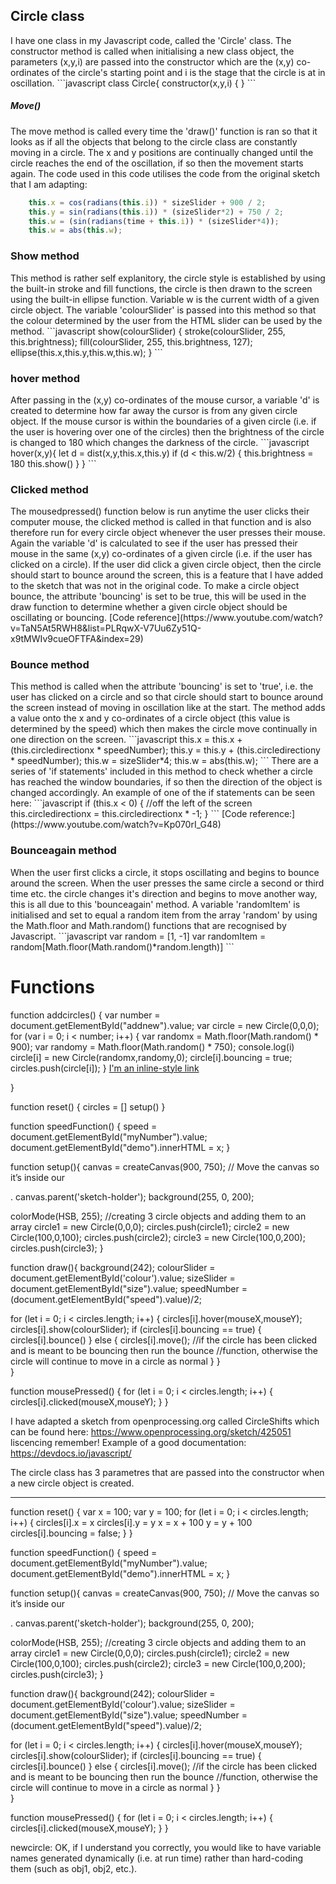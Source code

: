 <h2>Circle class</h2>
I have one class in my Javascript code, called the 'Circle' class. The constructor method is called when initialising a new class object, the parameters (x,y,i) are passed into the constructor which  are the (x,y) co-ordinates of the circle's starting point and i is the stage 
that the circle is at in oscillation.
```javascript
class Circle{
  constructor(x,y,i) {
  }
```

<h5>Move()</h5>
The move method is called every time the 'draw()' function is ran so that it looks as if all the objects that belong to the circle class are constantly moving in a circle. The x and y positions are continually changed until the circle reaches the end of the oscillation, if so then the movement starts again. The code used in this code utilises the code from the original sketch that I am adapting:

```javascript  
    this.x = cos(radians(this.i)) * sizeSlider + 900 / 2;
    this.y = sin(radians(this.i)) * (sizeSlider*2) + 750 / 2;
    this.w = (sin(radians(time + this.i)) * (sizeSlider*4));
    this.w = abs(this.w);
```

<h3>Show method</h3>
This method is rather self explanitory, the circle style is established by using the built-in stroke and fill functions, the circle is then drawn to the screen using the built-in ellipse function. Variable w is the current width of a given circle object. The variable 'colourSlider' is passed into this method so that the colour determined by the user from the HTML slider can be used by the method.
```javascript
  show(colourSlider) {
    stroke(colourSlider, 255, this.brightness);
    fill(colourSlider, 255, this.brightness, 127);
    ellipse(this.x,this.y,this.w,this.w);
  }
```

<h3>hover method</h3>
After passing in the (x,y) co-ordinates of the mouse cursor, a variable 'd' is created to determine how far away the cursor is from any given circle object. If the mouse cursor is within the boundaries of a given circle (i.e. if the user is hovering over one of the circles) then the brightness of the circle is changed to 180 which changes the darkness of the circle.
```javascript
  hover(x,y){
    let d = dist(x,y,this.x,this.y)
    if (d < this.w/2) {
      this.brightness = 180
      this.show()
    }
  }
```

<h3>Clicked method</h3>
The mousedpressed() function below is run anytime the user clicks their computer mouse, the clicked method is called in that function and is also therefore run for every circle object whenever the user presses their mouse. Again the variable 'd' is calculated to see if the user has pressed their mouse in the same (x,y) co-ordinates of a given circle (i.e. if the user has clicked on a circle). If the user did click a given circle object, then the circle should start to bounce around the screen, this is a feature that I have added to the sketch that was not in the original code. To make a circle object bounce, the attribute 'bouncing' is set to be true, this will be used in the draw function to determine whether a given circle object should be oscillating or bouncing. 
[Code reference](https://www.youtube.com/watch?v=TaN5At5RWH8&list=PLRqwX-V7Uu6Zy51Q-x9tMWIv9cueOFTFA&index=29)

<h3>Bounce method</h3>
This method is called when the attribute 'bouncing' is set to 'true', i.e. the user has clicked on a circle and so that circle should start to bounce around the screen instead of moving in oscillation like at the start. The method adds a value onto the x and y co-ordinates of a circle object (this value is determined by the speed) which then makes the circle move continually in one direction on the screen.  
 ```javascript
    this.x = this.x + (this.circledirectionx * speedNumber);
    this.y = this.y + (this.circledirectiony * speedNumber);
    this.w = sizeSlider*4;
    this.w = abs(this.w);
```
There are a series of 'if statements' included in this method to check whether a circle has reached the window boundaries, if so then the direction of the object is changed accordingly. An example of one of the if statements can be seen here:
 ```javascript
    if (this.x < 0) { //off the left of the screen
      this.circledirectionx = this.circledirectionx * -1;
    }
```
[Code reference:](https://www.youtube.com/watch?v=Kp070rI_G48)

<h3>Bounceagain method</h3>
When the user first clicks a circle, it stops oscillating and begins to bounce around the screen. When the user presses the same circle a second or third time etc. the circle changes it's direction and begins to move another way, this is all due to this 'bounceagain' method. A variable 'randomItem' is initialised and set to equal a random item from the array 'random' by using the Math.floor and Math.random() functions that are recognised by Javascript.
 ```javascript
    var random = [1, -1]
    var randomItem = random[Math.floor(Math.random()*random.length)]
  ```

<h1>Functions</h1>


function addcircles() {
  var number = document.getElementById("addnew").value;
  var circle = new Circle(0,0,0);
  for (var i = 0; i < number; i++) {
    var randomx = Math.floor(Math.random() * 900);
    var randomy = Math.floor(Math.random() * 750);
    console.log(i)
    circle[i] = new Circle(randomx,randomy,0);
    circle[i].bouncing = true;
    circles.push(circle[i]);
  }
[I'm an inline-style link](https://www.codecademy.com/en/forum_questions/51068e93f73ad4947a005629)

}

function reset() {
  circles = []
  setup()
}  

function speedFunction() {
  speed = document.getElementById("myNumber").value;
  document.getElementById("demo").innerHTML = x;
}

function setup(){
  canvas = createCanvas(900, 750);
  // Move the canvas so it’s inside our <div id="sketch-holder">.
  canvas.parent('sketch-holder');
  background(255, 0, 200);

  colorMode(HSB, 255);
  //creating 3 circle objects and adding them to an array
  circle1 = new Circle(0,0,0);
  circles.push(circle1);
  circle2 = new Circle(100,0,100);
  circles.push(circle2);
  circle3 = new Circle(100,0,200);
  circles.push(circle3);
}

function draw(){
  background(242);
  colourSlider = document.getElementById('colour').value;
  sizeSlider = document.getElementById("size").value;
  speedNumber = (document.getElementById("speed").value)/2;

  for (let i = 0; i < circles.length; i++) {
    circles[i].hover(mouseX,mouseY);
    circles[i].show(colourSlider);
    if (circles[i].bouncing == true) {
      circles[i].bounce()
    }
    else {
      circles[i].move();
    //if the circle has been clicked and is meant to be bouncing then run the bounce 
    //function, otherwise the circle will continue to move in a circle as normal
    }
  }  
}

function mousePressed() {
  for (let i = 0; i < circles.length; i++) {
    circles[i].clicked(mouseX,mouseY);
  }
}










I have adapted a sketch from openprocessing.org called CircleShifts which can be found here: https://www.openprocessing.org/sketch/425051
liscencing remember!
Example of a good documentation: https://devdocs.io/javascript/

The circle class has 3 parametres that are passed into the constructor when a new circle object is created. 




-----------------------

function reset() {
  var x = 100;
  var y = 100;
  for (let i = 0; i < circles.length; i++) {
    circles[i].x = x
    circles[i].y = y
     x = x + 100
     y = y + 100
     circles[i].bouncing = false;
  }
}  

function speedFunction() {
  speed = document.getElementById("myNumber").value;
  document.getElementById("demo").innerHTML = x;
}

function setup(){
  canvas = createCanvas(900, 750);
  // Move the canvas so it’s inside our <div id="sketch-holder">.
  canvas.parent('sketch-holder');
  background(255, 0, 200);

  colorMode(HSB, 255);
  //creating 3 circle objects and adding them to an array
  circle1 = new Circle(0,0,0);
  circles.push(circle1);
  circle2 = new Circle(100,0,100);
  circles.push(circle2);
  circle3 = new Circle(100,0,200);
  circles.push(circle3);
}

function draw(){
  background(242);
  colourSlider = document.getElementById('colour').value;
  sizeSlider = document.getElementById("size").value;
  speedNumber = (document.getElementById("speed").value)/2;

  for (let i = 0; i < circles.length; i++) {
    circles[i].hover(mouseX,mouseY);
    circles[i].show(colourSlider);
    if (circles[i].bouncing == true) {
      circles[i].bounce()
    }
    else {
      circles[i].move();
    //if the circle has been clicked and is meant to be bouncing then run the bounce 
    //function, otherwise the circle will continue to move in a circle as normal
    }
  }  
}

function mousePressed() {
  for (let i = 0; i < circles.length; i++) {
    circles[i].clicked(mouseX,mouseY);
  }
}


newcircle:
OK, if I understand you correctly, you would like to have variable names generated dynamically (i.e. at run time) rather than hard-coding them (such as obj1, obj2, etc.).

  <!--slider html credit: https://www.w3schools.com/howto/howto_js_rangeslider.asp-->
  <!--slider css credit: https://www.youtube.com/watch?v=DQAAJJxza2A-->